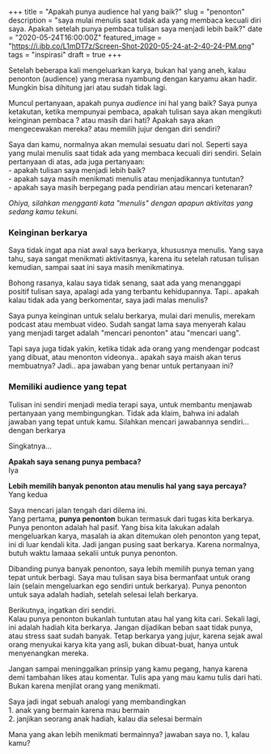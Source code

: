 +++
title = "Apakah punya audience hal yang baik?"
slug = "penonton"
description = "saya mulai menulis saat tidak ada yang membaca kecuali diri saya. Apakah setelah punya pembaca tulisan saya menjadi lebih baik?"
date = "2020-05-24T16:00:00Z"
featured_image = "https://i.ibb.co/L1mDT7z/Screen-Shot-2020-05-24-at-2-40-24-PM.png"
tags = "inspirasi"
draft = true
+++ 

Setelah beberapa kali mengeluarkan karya, bukan hal yang aneh, kalau penonton (audience) yang merasa nyambung dengan karyamu akan hadir. Mungkin bisa dihitung jari atau sudah tidak lagi.

Muncul pertanyaan, apakah punya _audience_ ini hal yang baik? Saya punya ketakutan, ketika mempunyai pembaca, apakah tulisan saya akan mengikuti keinginan pembaca ? atau masih dari hati? Apakah saya akan mengecewakan mereka? atau memilih jujur dengan diri sendiri?

Saya dan kamu, normalnya akan memulai sesuatu dari nol. Seperti saya yang mulai menulis saat tidak ada yang membaca kecuali diri sendiri. Selain pertanyaan di atas, ada juga pertanyaan:  
\- apakah tulisan saya menjadi lebih baik?  
\- apakah saya masih menikmati menulis atau menjadikannya tuntutan?  
\- apakah saya masih berpegang pada pendirian atau mencari ketenaran?

_Ohiya, silahkan mengganti kata "menulis" dengan apapun aktivitas yang sedang kamu tekuni._

### Keinginan berkarya

Saya tidak ingat apa niat awal saya berkarya, khususnya menulis. Yang saya tahu, saya sangat menikmati aktivitasnya, karena itu setelah ratusan tulisan kemudian, sampai saat ini saya masih menikmatinya.

Bohong rasanya, kalau saya tidak senang, saat ada yang menanggapi positif tulisan saya, apalagi ada yang terbantu kehidupannya. Tapi.. apakah kalau tidak ada yang berkomentar, saya jadi malas menulis?

Saya punya keinginan untuk selalu berkarya, mulai dari menulis, merekam podcast atau membuat video. Sudah sangat lama saya menyerah kalau yang menjadi target adalah "mencari penonton" atau "mencari uang".

Tapi saya juga tidak yakin, ketika tidak ada orang yang mendengar podcast yang dibuat, atau menonton videonya.. apakah saya maish akan terus membuatnya? Jadi.. apa jawaban yang benar untuk pertanyaan ini?

### Memiliki audience yang tepat

Tulisan ini sendiri menjadi media terapi saya, untuk membantu menjawab pertanyaan yang membingungkan. Tidak ada klaim, bahwa ini adalah jawaban yang tepat untuk kamu. Silahkan mencari jawabannya sendiri... dengan berkarya

Singkatnya...

**Apakah saya senang punya pembaca?**  
Iya

**Lebih memilih banyak penonton atau menulis hal yang saya percaya?**  
Yang kedua

Saya mencari jalan tengah dari dilema ini.  
Yang pertama, **punya penonton** bukan termasuk dari tugas kita berkarya. Punya penonton adalah hal pasif. Yang bisa kita lakukan adalah mengeluarkan karya, masalah ia akan ditemukan oleh penonton yang tepat, ini di luar kendali kita. Jadi jangan pusing saat berkarya. Karena normalnya, butuh waktu lamaaa sekalii untuk punya penonton.

Dibanding punya banyak penonton, saya lebih memilih punya teman yang tepat untuk berbagi. Saya mau tulisan saya bisa bermanfaat untuk orang lain (selain mengeluarkan ego sendiri untuk berkarya). Punya penonton untuk saya adalah hadiah, setelah selesai lelah berkarya.

Berikutnya, ingatkan diri sendiri.  
Kalau punya penonton bukanlah tuntutan atau hal yang kita cari. Sekali lagi, ini adalah hadiah kita berkarya. Jangan dijadikan beban saat tidak punya, atau stress saat sudah banyak. Tetap berkarya yang jujur, karena sejak awal orang menyukai karya kita yang asli, bukan dibuat-buat, hanya untuk menyenangkan mereka.

Jangan sampai meninggalkan prinsip yang kamu pegang, hanya karena demi tambahan likes atau komentar. Tulis apa yang mau kamu tulis dari hati. Bukan karena menjilat orang yang menikmati.

Saya jadi ingat sebuah analogi yang membandingkan  
1\. anak yang bermain karena mau bermain  
2\. janjikan seorang anak hadiah, kalau dia selesai bermain

Mana yang akan lebih menikmati bermainnya? jawaban saya no. 1, kalau kamu?